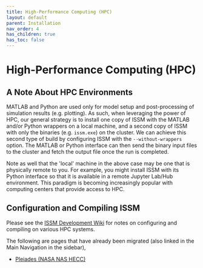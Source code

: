 ```yaml
---
title: High-Performance Computing (HPC)
layout: default
parent: Installation
nav_order: 4
has_children: true
has_toc: false
---
```


# High-Performance Computing (HPC)
## A Note About HPC Environments
MATLAB and Python are used only for model setup and post-processing of simulation results (e.g. plotting). As such, when leveraging the power of HPC, our general strategy is to install one copy of ISSM with the MATLAB and/or Python wrappers on a local machine, and a second copy of ISSM with only the binaries (e.g. `issm.exe`) on the cluster. We can achieve this second type of build by configuring ISSM with the `--without-wrappers` option. The MATLAB or Python interface can then send the binary input files to the cluster and fetch the output file once the run is completed.

Note as well that the 'local' machine in the above case may be one that is physically remote to you. For example, you might install ISSM with its Python interface so that it is available in a remote Jupyter Lab/Hub environment. This paradigm is becoming increasingly popular with computing centers that provide access to HPC.

## Configuration and Compiling ISSM
Please see the <a href="https://issm.ess.uci.edu/trac/issm/wiki" target="_blank">ISSM Development Wiki</a> for notes on configuring and compiling on various HPC systems.

The following are pages that have already been migrated (also linked in the Main Navigation in the sidebar),
- <a href="./pleiades">Pleiades (NASA NAS HECC)</a>
